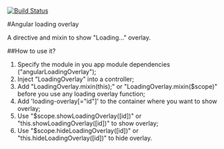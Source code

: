 [![Build Status](https://travis-ci.org/bsalex/angular-loading-overlay.svg?branch=master)](https://travis-ci.org/bsalex/angular-loading-overlay)

#Angular loading overlay

A directive and mixin to show "Loading..." overlay.

##How to use it?
1. Specify the module in you app module dependencies ("angularLoadingOverlay");
2. Inject "LoadingOverlay" into a controller;
3. Add "LoadingOverlay.mixin(this);" or "LoadingOverlay.mixin($scope)" before you use any loading overlay function;
4. Add 'loading-overlay[="id"]' to the container where you want to show overlay;
5. Use "$scope.showLoadingOverlay([id])" or "this.showLoadingOverlay([id])" to show overlay;
6. Use "$scope.hideLoadingOverlay([id])" or "this.hideLoadingOverlay([id])" to hide overlay.

